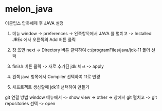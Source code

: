 # melon_java

이클립스 압축해제 후  JAVA 설정

1. 메뉴 window -> preferences ->   왼쪽항목에서  JAVA 를 펼치고 ->  Installed JREs 에서  오른쪽의 Add 버튼 클릭
2.  창 뜨면 next ->   Directory 버튼 클릭하여  c:/programFiles/java/jdk-11  폴더 선택
3.  finish 버튼 클릭  -> 새로 추가된  jdk 체크 -> apply
4. 왼쪽 java 항목에서 Compiler 선택하여 11로 변경

5. 새프로젝트 생성할때 jdk11 선택하여 만들기


git  연결 방법
window 메뉴에서  -> show view -> other  ->  창에서 git 펼치고 -> git repositories 선택 -> open
